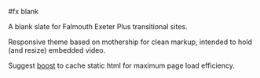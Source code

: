 #fx blank

A blank slate for Falmouth Exeter Plus transitional sites.

Responsive theme based on mothership for clean markup, intended to hold (and resize) embedded video.

Suggest [boost](https://www.drupal.org/project/boost) to cache static html for maximum page load efficiency.